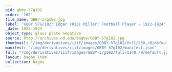 ```yaml
---
pid: gbby-57g102
order: '102'
file_name: GBBY-57g102.jpg
label: 'GBBY 57G/102: Edgar (Rip) Miller: Football Player - 1922-1924'
_date: 1922-1924
object_type: glass plate negative
source: http://archives.nd.edu/Bagby/GBBY-57g102.jpg
thumbnail: "/img/derivatives/iiif/images/GBBY-57g102/full/250,/0/default.jpg"
manifest: "/img/derivatives/iiif/images/GBBY-57g102/manifest.json"
full: "/img/derivatives/iiif/images/GBBY-57g102/full/1140,/0/default.jpg"
layout: bagby_item
collection: bagby
---
```

